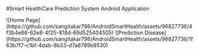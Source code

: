 #Smart HealthCare Prediction System Android Application
<div style="float:left>
    <img src="https://github.com/sangitakar798/AndroidSmartHealth/assets/96827736/12a77801-18de-44b4-a19e-eccafeafeffb" alt="Splash Screen" width="200"/>
</div>
![Home Page](https://github.com/sangitakar798/AndroidSmartHealth/assets/96827736/4f3b4e86-62e8-4f25-818d-69d525404505)
![Prediction Disease](https://github.com/sangitakar798/AndroidSmartHealth/assets/96827736/1f63b7f7-c1bf-4dab-8b33-d7a8789b8530)
